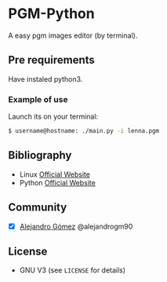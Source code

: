 # PGM-Python
A easy pgm images editor (by terminal).

## Pre requirements
Have instaled python3.

### Example of use
Launch its on your terminal:
```bash
$ username@hostname: ./main.py -i lenna.pgm
```

## Bibliography
- Linux [Official Website](https://www.linux.org/)
- Python [Official Website](https://www.pyhton.org/)

## Community
- [x] [Alejandro Gómez](https://github.com/alejandrogm90) @alejandrogm90

## License 
* GNU V3 (see `LICENSE` for details)